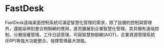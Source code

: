 # FastDesk
FastDesk遠端桌面控制系統可滿足智慧化管理的需求，除了設備的控制與管理外，還能延伸到整合物聯網的應用，進而擴展到企業智慧化管理。其具備有遠端控制、分層授權管理、工作日誌管理，可與智慧物聯網(AIOT)、企業資源管理系統(ERP)等強大功能整合。發揮管理最大效能。
